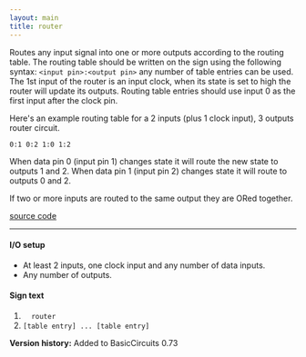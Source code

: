 ```yaml
---
layout: main
title: router
---
```


Routes any input signal into one or more outputs according to the routing table.
The routing table should be written on the sign using the following syntax: ` <input pin>:<output pin> ` any number of table entries 
can be used. The 1st input of the router is an input clock, when its state is set to high the router will update its outputs.
Routing table entries should use input 0 as the first input after the clock pin.

Here's an example routing table for a 2 inputs (plus 1 clock input), 3 outputs router circuit.

` 0:1 0:2 1:0 1:2 `

When data pin 0 (input pin 1) changes state it will route the new state to outputs 1 and 2.
When data pin 1 (input pin 2) changes state it will route to outputs 0 and 2.

If two or more inputs are routed to the same output they are ORed together.

[source code](https://github.com/eisental/BasicCircuits/blob/master/src/main/java/org/tal/basiccircuits/router.java)

* * *


#### I/O setup 
* At least 2 inputs, one clock input and any number of data inputs.
* Any number of outputs.

#### Sign text
1. `   router   `
2. ` [table entry] ... [table entry] `


__Version history:__ Added to BasicCircuits 0.73